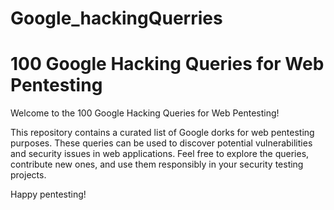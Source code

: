 # Google_hackingQuerries

# 100 Google Hacking Queries for Web Pentesting

Welcome to the 100 Google Hacking Queries for Web Pentesting!

This repository contains a curated list of Google dorks for web pentesting purposes. These queries can be used to discover potential vulnerabilities and security issues in web applications. Feel free to explore the queries, contribute new ones, and use them responsibly in your security testing projects.

Happy pentesting!
